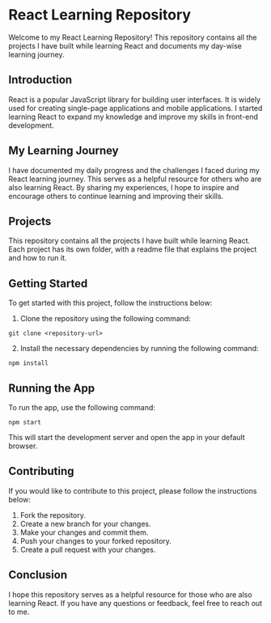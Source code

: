 # React Learning Repository

Welcome to my React Learning Repository! This repository contains all the projects I have built while learning React and documents my day-wise learning journey. 

## Introduction

React is a popular JavaScript library for building user interfaces. It is widely used for creating single-page applications and mobile applications. I started learning React to expand my knowledge and improve my skills in front-end development. 

## My Learning Journey

I have documented my daily progress and the challenges I faced during my React learning journey. This serves as a helpful resource for others who are also learning React. By sharing my experiences, I hope to inspire and encourage others to continue learning and improving their skills.

## Projects

This repository contains all the projects I have built while learning React. Each project has its own folder, with a readme file that explains the project and how to run it.

## Getting Started

To get started with this project, follow the instructions below:

1. Clone the repository using the following command:
```
git clone <repository-url>
```

2. Install the necessary dependencies by running the following command:
```
npm install
```

## Running the App

To run the app, use the following command:
```
npm start
```

This will start the development server and open the app in your default browser.


## Contributing

If you would like to contribute to this project, please follow the instructions below:

1. Fork the repository.
2. Create a new branch for your changes.
3. Make your changes and commit them.
4. Push your changes to your forked repository.
5. Create a pull request with your changes.

## Conclusion

I hope this repository serves as a helpful resource for those who are also learning React. If you have any questions or feedback, feel free to reach out to me.
